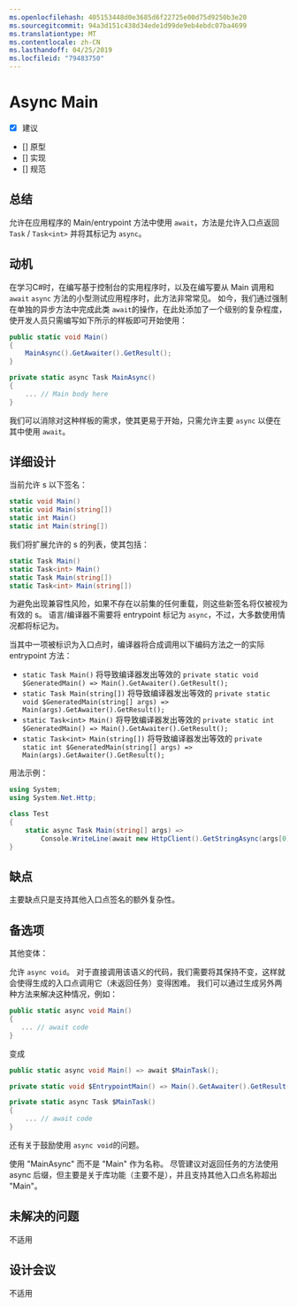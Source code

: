 ```yaml
---
ms.openlocfilehash: 405153448d0e3685d6f22725e00d75d9250b3e20
ms.sourcegitcommit: 94a3d151c438d34ede1d99de9eb4ebdc07ba4699
ms.translationtype: MT
ms.contentlocale: zh-CN
ms.lasthandoff: 04/25/2019
ms.locfileid: "79483750"
---
```

# <a name="async-main"></a>Async Main

* [x] 建议
* [] 原型
* [] 实现
* [] 规范

## <a name="summary"></a>总结
[summary]: #summary

允许在应用程序的 Main/entrypoint 方法中使用 `await`，方法是允许入口点返回 `Task` / `Task<int>` 并将其标记为 `async`。

## <a name="motivation"></a>动机
[motivation]: #motivation

在学习C#时，在编写基于控制台的实用程序时，以及在编写要从 Main 调用和 `await` `async` 方法的小型测试应用程序时，此方法非常常见。  如今，我们通过强制在单独的异步方法中完成此类 `await`的操作，在此处添加了一个级别的复杂程度，使开发人员只需编写如下所示的样板即可开始使用：

```csharp
public static void Main()
{
    MainAsync().GetAwaiter().GetResult();
}

private static async Task MainAsync()
{
    ... // Main body here
}
```

我们可以消除对这种样板的需求，使其更易于开始，只需允许主要 `async` 以便在其中使用 `await`。

## <a name="detailed-design"></a>详细设计
[design]: #detailed-design

当前允许 s 以下签名：

```csharp
static void Main()
static void Main(string[])
static int Main()
static int Main(string[])
```

我们将扩展允许的 s 的列表，使其包括：

```csharp
static Task Main()
static Task<int> Main()
static Task Main(string[])
static Task<int> Main(string[])
```

为避免出现兼容性风险，如果不存在以前集的任何重载，则这些新签名将仅被视为有效的 s。
语言/编译器不需要将 entrypoint 标记为 `async`，不过，大多数使用情况都将标记为。

当其中一项被标识为入口点时，编译器将合成调用以下编码方法之一的实际 entrypoint 方法：
- ```static Task Main()``` 将导致编译器发出等效的 ```private static void $GeneratedMain() => Main().GetAwaiter().GetResult();```
- ```static Task Main(string[])``` 将导致编译器发出等效的 ```private static void $GeneratedMain(string[] args) => Main(args).GetAwaiter().GetResult();```
- ```static Task<int> Main()``` 将导致编译器发出等效的 ```private static int $GeneratedMain() => Main().GetAwaiter().GetResult();```
- ```static Task<int> Main(string[])``` 将导致编译器发出等效的 ```private static int $GeneratedMain(string[] args) => Main(args).GetAwaiter().GetResult();```

用法示例：

```csharp
using System;
using System.Net.Http;

class Test
{
    static async Task Main(string[] args) =>
        Console.WriteLine(await new HttpClient().GetStringAsync(args[0]));
}
```

## <a name="drawbacks"></a>缺点
[drawbacks]: #drawbacks

主要缺点只是支持其他入口点签名的额外复杂性。

## <a name="alternatives"></a>备选项
[alternatives]: #alternatives

其他变体：

允许 `async void`。  对于直接调用该语义的代码，我们需要将其保持不变，这样就会使得生成的入口点调用它（未返回任务）变得困难。  我们可以通过生成另外两种方法来解决这种情况，例如：

```csharp
public static async void Main()
{
   ... // await code
}
```

变成

```csharp
public static async void Main() => await $MainTask();

private static void $EntrypointMain() => Main().GetAwaiter().GetResult();

private static async Task $MainTask()
{
    ... // await code
}
```

还有关于鼓励使用 `async void`的问题。

使用 "MainAsync" 而不是 "Main" 作为名称。  尽管建议对返回任务的方法使用 async 后缀，但主要是关于库功能（主要不是），并且支持其他入口点名称超出 "Main"。

## <a name="unresolved-questions"></a>未解决的问题
[unresolved]: #unresolved-questions

不适用

## <a name="design-meetings"></a>设计会议

不适用
